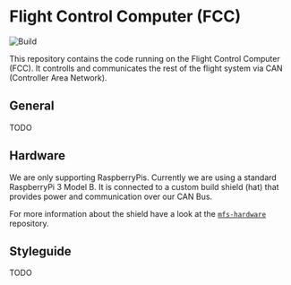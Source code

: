 # Flight Control Computer (FCC)

![Build](https://github.com/tub-uas/fcc/workflows/system/badge.svg)

This repository contains the code running on the Flight Control Computer (FCC). It controlls and communicates the rest of the flight system via CAN (Controller Area Network). 

## General
TODO

## Hardware
We are only supporting RaspberryPis. Currently we are using a standard RaspberryPi 3 Model B. It is connected to a custom build shield (hat) that provides power and communication over our CAN Bus.

For more information about the shield have a look at the [`mfs-hardware`](https://github.com/tub-uas/mfs-hardware) repository.

## Styleguide
TODO
